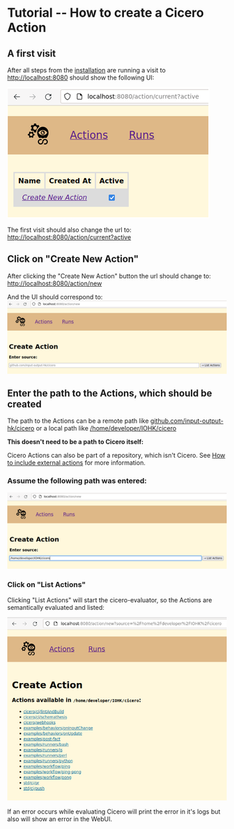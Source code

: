 # Tutorial -- How to create a Cicero Action

## A first visit

After all steps from the [installation](./installation.md) are running a visit to [http://localhost:8080](http://localhost:8080) should show the following UI:


![Cicero WebUI Intro](./cicero_webui_intro.png "Cicero WebUI Intro")

The first visit should also change the url to: [http://localhost:8080/action/current?active](http://localhost:8080/action/current?active)

## Click on "Create New Action"
After clicking the "Create New Action" button the url should change to:
[http://localhost:8080/action/new](http://localhost:8080/action/new)

And the UI should correspond to:
![Cicero WebUI New Action](./cicero_webui_new_action.png "Cicero WebUI New Action")

## Enter the path to the Actions, which should be created
The path to the Actions can be a remote path like [github.com/input-output-hk/cicero](github.com/input-output-hk/cicero)
or a local path like [/home/developer/IOHK/cicero](/home/developer/IOHK/cicero)

**This doesn't need to be a path to Cicero itself:**

Cicero Actions can also be part of a repository, which isn't Cicero.
See [How to include external actions](./how-to-include-external-actions.md) for more information.

### Assume the following path was entered:


![Cicero WebUI New Localpath](./cicero_webui_new_action_localpath.png "Cicero WebUI New Localpath")

### Click on "List Actions"

Clicking "List Actions" will start the cicero-evaluator, so the Actions are semantically evaluated and listed:

![Cicero WebUI List Localpath](./cicero_webui_list_actions_localpath.png "Cicero WebUI List Localpath")

If an error occurs while evaluating Cicero will print the error in it's logs but also will show an error in the WebUI.
